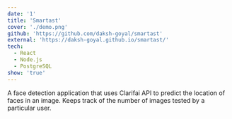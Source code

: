 ```yaml
---
date: '1'
title: 'Smartast'
cover: './demo.png'
github: 'https://github.com/daksh-goyal/smartast'
external: 'https://daksh-goyal.github.io/smartast/'
tech:
  - React
  - Node.js
  - PostgreSQL
show: 'true'
---
```


A face detection application that uses Clarifai API to predict the location of faces in an image. Keeps track of the number of images tested by a particular user.
